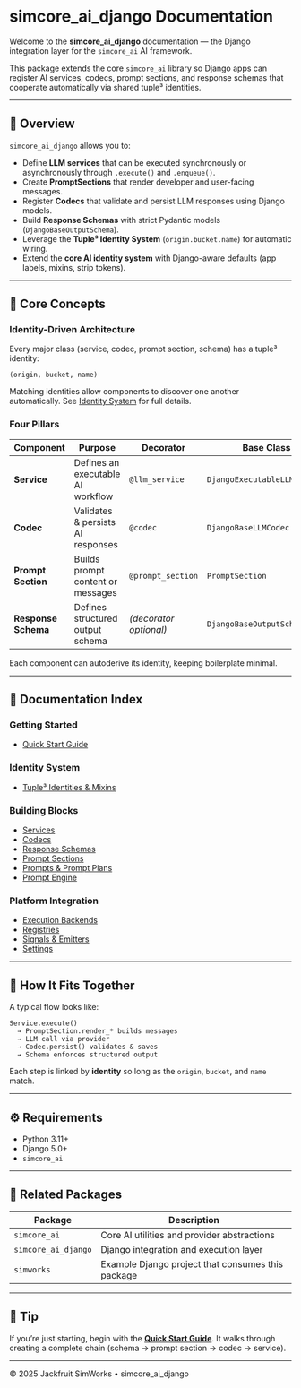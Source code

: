 # simcore_ai_django Documentation

Welcome to the **simcore_ai_django** documentation — the Django integration layer for the `simcore_ai` AI framework.

This package extends the core `simcore_ai` library so Django apps can register AI services, codecs, prompt sections, and response schemas that cooperate automatically via shared tuple³ identities.

---

## 📘 Overview

`simcore_ai_django` allows you to:

- Define **LLM services** that can be executed synchronously or asynchronously through `.execute()` and `.enqueue()`.
- Create **PromptSections** that render developer and user-facing messages.
- Register **Codecs** that validate and persist LLM responses using Django models.
- Build **Response Schemas** with strict Pydantic models (`DjangoBaseOutputSchema`).
- Leverage the **Tuple³ Identity System** (`origin.bucket.name`) for automatic wiring.
- Extend the **core AI identity system** with Django-aware defaults (app labels, mixins, strip tokens).

---

## 🧩 Core Concepts

### Identity-Driven Architecture

Every major class (service, codec, prompt section, schema) has a tuple³ identity:

```
(origin, bucket, name)
```

Matching identities allow components to discover one another automatically. See [Identity System](identity.md) for full details.

### Four Pillars

| Component | Purpose | Decorator | Base Class |
|-----------|---------|-----------|------------|
| **Service** | Defines an executable AI workflow | `@llm_service` | `DjangoExecutableLLMService` |
| **Codec** | Validates & persists AI responses | `@codec` | `DjangoBaseLLMCodec` |
| **Prompt Section** | Builds prompt content or messages | `@prompt_section` | `PromptSection` |
| **Response Schema** | Defines structured output schema | *(decorator optional)* | `DjangoBaseOutputSchema` |

Each component can autoderive its identity, keeping boilerplate minimal.

---

## 📂 Documentation Index

### Getting Started
- [Quick Start Guide](quick-start.md)

### Identity System
- [Tuple³ Identities & Mixins](identity.md)

### Building Blocks
- [Services](services.md)
- [Codecs](codecs.md)
- [Response Schemas](schemas.md)
- [Prompt Sections](prompt_sections.md)
- [Prompts & Prompt Plans](prompts.md)
- [Prompt Engine](prompt_engine.md)

### Platform Integration
- [Execution Backends](execution_backends.md)
- [Registries](registries.md)
- [Signals & Emitters](signals.md)
- [Settings](settings.md)

---

## 🧭 How It Fits Together

A typical flow looks like:

```text
Service.execute()
  → PromptSection.render_* builds messages
  → LLM call via provider
  → Codec.persist() validates & saves
  → Schema enforces structured output
```

Each step is linked by **identity** so long as the `origin`, `bucket`, and `name` match.

---

## ⚙️ Requirements

- Python 3.11+
- Django 5.0+
- `simcore_ai`

---

## 🧩 Related Packages

| Package | Description |
|---------|-------------|
| `simcore_ai` | Core AI utilities and provider abstractions |
| `simcore_ai_django` | Django integration and execution layer |
| `simworks` | Example Django project that consumes this package |

---

## 🧠 Tip

If you’re just starting, begin with the **[Quick Start Guide](quick-start.md)**. It walks through creating a complete chain (schema → prompt section → codec → service).

---

© 2025 Jackfruit SimWorks • simcore_ai_django
